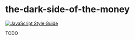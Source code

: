# the-dark-side-of-the-money

[![JavaScript Style Guide](https://img.shields.io/badge/code_style-standard-brightgreen.svg)](https://standardjs.com)

TODO
